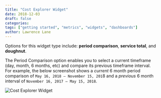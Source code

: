 ```yaml
---
title: "Cost Explorer Widget"
date: 2018-12-03
draft: false
categories:
tags: ["getting started", "metrics", "widgets", "dashboards"]
author: Lawrence Lane
---
```


Options for this widget type include: **period comparison**, **service total**, and **doughnut**.

The Period Comparison option enables you to select a current timeframe (day, month, 6 months, etc) and compare its previous timeframe interval. For example, the below screenshot shows a _current_ 6 month period comparison of `May 16, 2018 – November 15, 201`8 and a _previous_ 6 month interval of `November 16, 2017 – May 15, 2018`.

![Cost Explorer Widget](/images/cost-explorer-widget/cost-explorer-widget.png)
